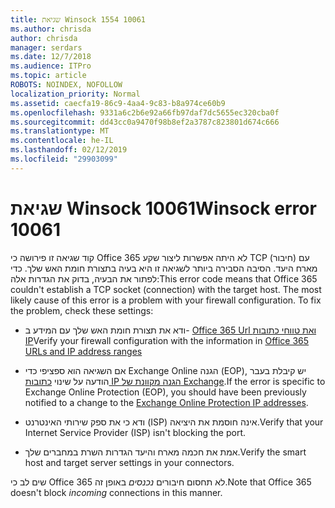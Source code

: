```yaml
---
title: שגיאת Winsock 1554 10061
ms.author: chrisda
author: chrisda
manager: serdars
ms.date: 12/7/2018
ms.audience: ITPro
ms.topic: article
ROBOTS: NOINDEX, NOFOLLOW
localization_priority: Normal
ms.assetid: caecfa19-86c9-4aa4-9c83-b8a974ce60b9
ms.openlocfilehash: 9331a6c2b6e92a66fb97daf7dc5655ec320cba0f
ms.sourcegitcommit: dd43cc0a9470f98b8ef2a3787c823801d674c666
ms.translationtype: MT
ms.contentlocale: he-IL
ms.lasthandoff: 02/12/2019
ms.locfileid: "29903099"
---
```

# <a name="winsock-error-10061"></a><span data-ttu-id="155a0-102">שגיאת Winsock 10061</span><span class="sxs-lookup"><span data-stu-id="155a0-102">Winsock error 10061</span></span>

<span data-ttu-id="155a0-p101">קוד שגיאה זו פירושה כי Office 365 לא היתה אפשרות ליצור שקע TCP (חיבור) עם מארח היעד. הסיבה הסבירה ביותר לשגיאה זו היא בעיה בתצורת חומת האש שלך. כדי לפתור את הבעיה, בדוק את הגדרות אלה:</span><span class="sxs-lookup"><span data-stu-id="155a0-p101">This error code means that Office 365 couldn't establish a TCP socket (connection) with the target host. The most likely cause of this error is a problem with your firewall configuration. To fix the problem, check these settings:</span></span>
  
- <span data-ttu-id="155a0-106">ודא את תצורת חומת האש שלך עם המידע ב- [Office 365 Url ואת טווחי כתובות IP](https://docs.microsoft.com/office365/enterprise/urls-and-ip-address-ranges)</span><span class="sxs-lookup"><span data-stu-id="155a0-106">Verify your firewall configuration with the information in [Office 365 URLs and IP address ranges](https://docs.microsoft.com/office365/enterprise/urls-and-ip-address-ranges)</span></span>
    
- <span data-ttu-id="155a0-107">אם השגיאה הוא ספציפי כדי Exchange Online הגנה (EOP), יש קיבלת בעבר הודעה על שינוי [כתובות IP הגנה מקוונת של Exchange](https://docs.microsoft.com/office365/SecurityCompliance/eop/exchange-online-protection-ip-addresses).</span><span class="sxs-lookup"><span data-stu-id="155a0-107">If the error is specific to Exchange Online Protection (EOP), you should have been previously notified to a change to the [Exchange Online Protection IP addresses](https://docs.microsoft.com/office365/SecurityCompliance/eop/exchange-online-protection-ip-addresses).</span></span>
    
- <span data-ttu-id="155a0-108">ודא כי את ספק שירותי האינטרנט (ISP) אינה חוסמת את היציאה.</span><span class="sxs-lookup"><span data-stu-id="155a0-108">Verify that your Internet Service Provider (ISP) isn't blocking the port.</span></span>
    
- <span data-ttu-id="155a0-109">אמת את חכמה מארח והיעד הגדרות השרת במחברים שלך.</span><span class="sxs-lookup"><span data-stu-id="155a0-109">Verify the smart host and target server settings in your connectors.</span></span>
    
<span data-ttu-id="155a0-110">שים לב כי Office 365 לא תחסום חיבורים *נכנסים* באופן זה.</span><span class="sxs-lookup"><span data-stu-id="155a0-110">Note that Office 365 doesn't block  *incoming*  connections in this manner.</span></span> 
  

